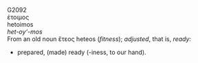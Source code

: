 G2092  
ἑτοιμος  
hetoimos  
*het-oy‘-mos*  
From an old noun ἕτεος heteos (*fitness*); *adjusted*, that is, *ready:*
- prepared, (made) ready (-iness, to our hand).  
